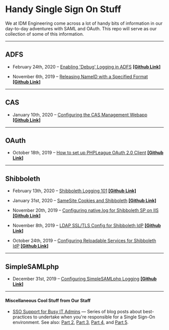 # Handy Single Sign On Stuff #

We at IDM Engineering come across a lot of handy bits of information in our day-to-day adventures with SAML and OAuth. This repo will serve as our collection of some of this information.

---

## ADFS ##

- February 24th, 2020 &ndash; [Enabling 'Debug' Logging in ADFS](https://idmengineering.com/enable-debug-logging-adfs/) [ **[Github Link]** ](adfs/enable-debug-logging-adfs.md)

- November 6th, 2019 &ndash; [Releasing NameID with a Specified Format](http://idmengineering.com/adfs-sending-nameid-with-specific-format/) [ **[Github Link]** ](adfs/sending-nameid-with-specific-format.md)

---

## CAS ##

- January 10th, 2020 &ndash; [Configuring the CAS Management Webapp](https://idmengineering.com/configuring-the-cas-management-webapp/) [ **[Github Link]** ](cas/cas-management-overlay.md)

---

## OAuth ##

- October 18th, 2019 &ndash; [How to set up PHPLeague OAuth 2.0 Client](https://idmengineering.com/setting-up-php-oauth-client/) [ **[Github Link]** ](oauth/setting-up-php-oauth-client.md)

---

## Shibboleth ##

- February 13th, 2020 &ndash; [Shibboleth Logging 101](https://idmengineering.com/shibboleth-logging-101/) [ **[Github Link]** ](https://github.com/idmengineering/handy_stuff/blob/master/shib/logging-101.md)

- January 31st, 2020 &ndash; [SameSite Cookies and Shibboleth](https://idmengineering.com/samesite-cookies-and-shibboleth/) [ **[Github Link]** ](https://github.com/idmengineering/handy_stuff/blob/master/shib/samesite-cookie-ramifications.md)

- November 20th, 2019 &ndash; [Configuring native.log for Shibboleth SP on IIS](https://idmengineering.com/shibboleth-iis-native-logging/) [ **[Github Link]** ](https://github.com/idmengineering/handy_stuff/blob/master/shib/iis-native-logger.md)

- November 8th, 2019 &ndash; [LDAP SSL/TLS Config for Shibboleth IdP](https://idmengineering.com/ldap-ssl-tls-config-shib-idp/) [ **[Github Link]** ](https://github.com/idmengineering/handy_stuff/blob/master/shib/ldap-ssl-tls-config-shib-idp.md)

- October 24th, 2019 &ndash; [Configuring Reloadable Services for Shibboleth IdP](https://idmengineering.com/configuring-reloadable-services-for-shibboleth/) [ **[Github Link]** ](shib/reloadable-services.md)

---

## SimpleSAMLphp ##

- December 31st, 2019 &ndash; [Configuring SimpleSAMLphp Logging](https://idmengineering.com/configuring-simplesamlphp-logging/) [ **[Github Link]** ](https://github.com/idmengineering/handy_stuff/blob/master/simplesamlphp/ssp-logging-guide.md)

---

#### Miscellaneous Cool Stuff from Our Staff ####

- [SSO Support for Busy IT Admins](https://idmengineering.com/sso-support-for-busy-it-admins/) &mdash; Series of blog posts about best-practices to undertake when you're responsible for a Single Sign-On environment. See also: [Part 2](https://idmengineering.com/sso-support-for-busy-it-admins-2-the-lab/), [Part 3](https://idmengineering.com/sso-support-for-busy-it-admins-3-finding-help-when-you-need-it-desperately/), [Part 4](https://idmengineering.com/sso-support-for-busy-it-admins-4-monitoring/), and [Part 5](https://idmengineering.com/sso-support-for-busy-it-admins-5-managing-integrations/).
